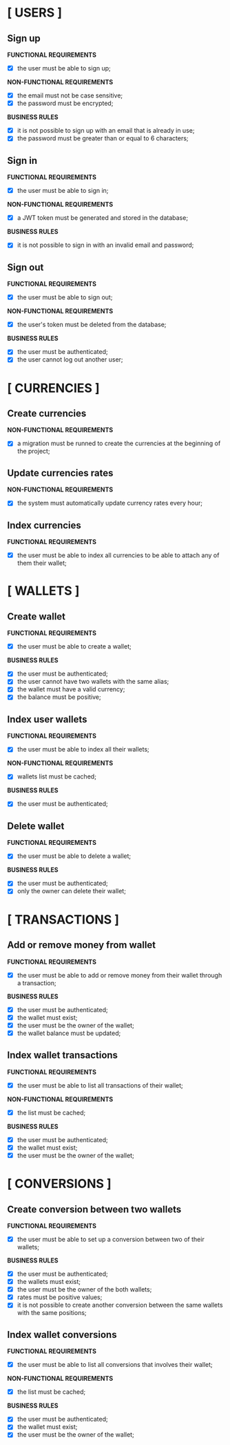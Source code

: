 # [ USERS ]

## Sign up

**FUNCTIONAL REQUIREMENTS**

- [x] the user must be able to sign up;

**NON-FUNCTIONAL REQUIREMENTS**

- [x] the email must not be case sensitive;
- [x] the password must be encrypted;

**BUSINESS RULES**

- [x] it is not possible to sign up with an email that is already in use;
- [x] the password must be greater than or equal to 6 characters;

## Sign in

**FUNCTIONAL REQUIREMENTS**

- [x] the user must be able to sign in;

**NON-FUNCTIONAL REQUIREMENTS**

- [x] a JWT token must be generated and stored in the database;

**BUSINESS RULES**

- [x] it is not possible to sign in with an invalid email and password;

## Sign out

**FUNCTIONAL REQUIREMENTS**

- [x] the user must be able to sign out;

**NON-FUNCTIONAL REQUIREMENTS**

- [x] the user's token must be deleted from the database;

**BUSINESS RULES**

- [x] the user must be authenticated;
- [x] the user cannot log out another user;

# [ CURRENCIES ]

## Create currencies

**NON-FUNCTIONAL REQUIREMENTS**

- [x] a migration must be runned to create the currencies at the beginning of the project;

## Update currencies rates

**NON-FUNCTIONAL REQUIREMENTS**

- [x] the system must automatically update currency rates every hour;

## Index currencies

**FUNCTIONAL REQUIREMENTS**

- [x] the user must be able to index all currencies to be able to attach any of them their wallet;

# [ WALLETS ]

## Create wallet

**FUNCTIONAL REQUIREMENTS**

- [x] the user must be able to create a wallet;

**BUSINESS RULES**

- [x] the user must be authenticated;
- [x] the user cannot have two wallets with the same alias;
- [x] the wallet must have a valid currency;
- [x] the balance must be positive;

## Index user wallets

**FUNCTIONAL REQUIREMENTS**

- [x] the user must be able to index all their wallets;

**NON-FUNCTIONAL REQUIREMENTS**

- [x] wallets list must be cached;

**BUSINESS RULES**

- [x] the user must be authenticated;

## Delete wallet

**FUNCTIONAL REQUIREMENTS**

- [x] the user must be able to delete a wallet;

**BUSINESS RULES**

- [x] the user must be authenticated;
- [x] only the owner can delete their wallet;

# [ TRANSACTIONS ]

## Add or remove money from wallet

**FUNCTIONAL REQUIREMENTS**

- [x] the user must be able to add or remove money from their wallet through a transaction;

**BUSINESS RULES**

- [x] the user must be authenticated;
- [x] the wallet must exist;
- [x] the user must be the owner of the wallet;
- [x] the wallet balance must be updated;

## Index wallet transactions

**FUNCTIONAL REQUIREMENTS**

- [x] the user must be able to list all transactions of their wallet;

**NON-FUNCTIONAL REQUIREMENTS**

- [x] the list must be cached;

**BUSINESS RULES**

- [x] the user must be authenticated;
- [x] the wallet must exist;
- [x] the user must be the owner of the wallet;

# [ CONVERSIONS ]

## Create conversion between two wallets

**FUNCTIONAL REQUIREMENTS**

- [x] the user must be able to set up a conversion between two of their wallets;

**BUSINESS RULES**

- [x] the user must be authenticated;
- [x] the wallets must exist;
- [x] the user must be the owner of the both wallets;
- [x] rates must be positive values;
- [x] it is not possible to create another conversion between the same wallets with the same positions;

## Index wallet conversions

**FUNCTIONAL REQUIREMENTS**

- [x] the user must be able to list all conversions that involves their wallet;

**NON-FUNCTIONAL REQUIREMENTS**

- [x] the list must be cached;

**BUSINESS RULES**

- [x] the user must be authenticated;
- [x] the wallet must exist;
- [x] the user must be the owner of the wallet;

